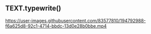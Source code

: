 ## TEXT.typewrite()

https://user-images.githubusercontent.com/83577810/194792988-f6a625d8-92c1-4714-bbdc-13d0e28b0bbe.mp4

